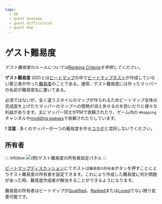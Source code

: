 ```yaml
---
tags:
  - GD
  - guest beatmap
  - guest difficulties
  - guest map
---
```


# ゲスト難易度

*ゲスト難易度のルールについては[Ranking Criteria](/wiki/Ranking_criteria)を参照してください。*

**ゲスト難易度** (*GD*)とは[ビートマップ](/wiki/Beatmap)の中で[ビートマップホスト](/wiki/Beatmap/Beatmap_host)が作成していない第三者が作った[難易度](/wiki/Beatmap/Difficulty)のことである。通常、ゲスト難易度には作ったマッパーの名前が難易度名に書いてある。

必須ではないが、全く違うスタイルのマップが作られるためビートマップ全体の完成度を上げたりマッパーのマップへの情熱が消え失せるのを防いだりと様々な利益があります。主にマッパー同士がPMで依頼されたり、ゲーム内の `#mapping` チャンネルや[modding queues](/wiki/Community/Forum/Modding_Queues)で依頼されたりしています。

**! 注意** : 多くのマッパーが一つの難易度を作る[コラボ](/wiki/Beatmap/Beatmap_collaborations)と混同しないでください。

## 所有者

::: Infobox
![](img/gd_ownership.png "(例)ゲスト難易度の所有者設定パネル")
:::

[ビートマップディスカッション](/wiki/Beatmap_discussion)にてホストは`難易度の所有者`ボタンを押すことによりゲスト難易度の所有者を設定できます。これにより作成した難易度に何か問題があった時、難易度作成者が解決することができるようになります。

難易度の所有者はビートマップが[Qualified](/wiki/Beatmap/Category#qualified)、[Ranked](/wiki/Beatmap/Category#ranked)または[Loved](/wiki/Beatmap/Category#loved)でない限り変更可能です。
